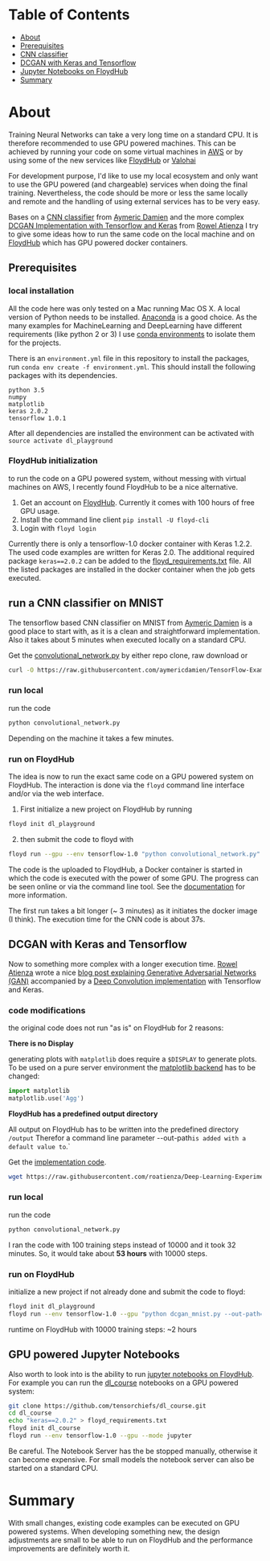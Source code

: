 # Table of Contents
* [About](#user-content-about)
* [Prerequisites](#user-content-prerequisites)
* [CNN classifier](#user-content-run-a-cnn-classifier-on-mnist)
* [DCGAN with Keras and Tensorflow](#user-content-dcgan-with-keras-and-tensorflow)
* [Jupyter Notebooks on FloydHub](#user-content-gpu-powered-jupyter-notebooks)
* [Summary](#user-content-summary)

# About
Training Neural Networks can take a very long time on a standard CPU. It is therefore recommended to use GPU powered machines. This can be achieved by running your code on some virtual machines in [AWS](https://aws.amazon.com/ec2/) or by using some of the new services like [FloydHub](https://www.floydhub.com/) or [Valohai](https://valohai.com)

For development purpose, I'd like to use my local ecosystem and only want to use the GPU powered (and chargeable) services when doing the final training. Nevertheless, the code should be more or less the same locally and remote and the handling of using external services has to be very easy.

Bases on a [CNN classifier](https://github.com/aymericdamien/TensorFlow-Examples/blob/master/examples/3_NeuralNetworks/convolutional_network.py) from [Aymeric Damien](https://github.com/aymericdamien)  and the more complex [DCGAN Implementation with Tensorflow and Keras](https://medium.com/towards-data-science/gan-by-example-using-keras-on-tensorflow-backend-1a6d515a60d0 ) from [Rowel Atienza](https://medium.com/@rowel) I try to give some ideas how to run the same code on the local machine and on [FloydHub](https://www.floydhub.com/) which has GPU powered docker containers.

## Prerequisites
### local installation
All the code here was only tested on a Mac running Mac OS X.
A local version of Python needs to be installed. [Anaconda](https://www.continuum.io/downloads) is a good choice.
As the many examples for MachineLearning and DeepLearning have different requirements (like python 2 or 3) I use [conda environments](https://conda.io/docs/using/envs.html) to isolate them for the projects.

There is an `environment.yml` file in this repository
to install the packages, run `conda env create -f environment.yml`. This should install the following packages with its dependencies.
```
python 3.5
numpy
matplotlib
keras 2.0.2
tensorflow 1.0.1
```

After all dependencies are installed the environment can be activated with `source activate dl_playground`

### FloydHub initialization
to run the code on a GPU powered system, without messing with virtual machines on AWS, I recently found FloydHub to be a nice alternative.

1. Get an account on [FloydHub](https://www.floydhub.com/). Currently it comes with 100 hours of free GPU usage.
2. Install the command line client `pip install -U floyd-cli`
3. Login with `floyd login`

Currently there is only a tensorflow-1.0 docker container with Keras 1.2.2. The used code examples are written for Keras 2.0.
The additional required package `keras==2.0.2` can be added to the [floyd_requirements.txt](floyd_requirements.txt) file. All the listed packages are installed in the docker container when the job gets executed.  

## run a CNN classifier on MNIST
The tensorflow based CNN classifier on MNIST from [Aymeric Damien](https://github.com/aymericdamien) is a good place to start with, as it is a clean and straightforward implementation. Also it takes about 5 minutes when executed locally on a standard CPU.

Get the [convolutional_network.py](https://github.com/aymericdamien/TensorFlow-Examples/blob/master/examples/3_NeuralNetworks/convolutional_network.py) by either repo clone, raw download or  
```bash
curl -O https://raw.githubusercontent.com/aymericdamien/TensorFlow-Examples/master/examples/3_NeuralNetworks/convolutional_network.py
```

### run local
run the code
```bash
python convolutional_network.py
```
Depending on the machine it takes a few minutes.

### run on FloydHub
The idea is now to run the exact same code on a GPU powered system on FloydHub. The interaction is done via the `floyd` command line interface and/or via the web interface.

1. First initialize a new project on FloydHub by running 
```bash 
floyd init dl_playground
```
2. then submit the code to floyd with 
```bash
floyd run --gpu --env tensorflow-1.0 "python convolutional_network.py"
```

The code is the uploaded to FloydHub, a Docker container is started in which the code is executed with the power of some GPU.
The progress can be seen online or via the command line tool. See the [documentation](http://docs.floydhub.com/) for more information.

The first run takes a bit longer (~ 3 minutes) as it initiates the docker image (I think). The execution time for the CNN code is about 37s.

## DCGAN with Keras and Tensorflow
Now to something more complex with a longer execution time. 
[Rowel Atienza](https://medium.com/@rowel) wrote a nice [blog post explaining Generative Adversarial Networks (GAN)](https://medium.com/towards-data-science/gan-by-example-using-keras-on-tensorflow-backend-1a6d515a60d0) accompanied by a [Deep Convolution implementation](https://github.com/roatienza/Deep-Learning-Experiments/blob/master/Experiments/Tensorflow/GAN/dcgan_mnist.py) with Tensorflow and Keras.

### code modifications
the original code does not run "as is" on FloydHub for 2 reasons:

**There is no Display**

generating plots with `matplotlib` does require a `$DISPLAY` to generate plots. To be used on a pure server environment the [matplotlib backend](https://matplotlib.org/faq/usage_faq.html#what-is-a-backend) has to be changed:
```python
import matplotlib
matplotlib.use('Agg')
```

**FloydHub has a predefined output directory**

All output on FloydHub has to be written into the predefined directory `/output`
Therefor a command line parameter --out-path` is added with a default value to `.`

Get the [implementation code](https://github.com/roatienza/Deep-Learning-Experiments/blob/master/Experiments/Tensorflow/GAN/dcgan_mnist.py). 
```bash
wget https://raw.githubusercontent.com/roatienza/Deep-Learning-Experiments/master/Experiments/Tensorflow/GAN/dcgan_mnist.py
```

### run local
run the code
```bash
python convolutional_network.py
```
I ran the code with 100 training steps instead of 10000 and it took 32 minutes. So, it would take about **53 hours** with 10000 steps.

### run on FloydHub
initialize a new project if not already done and submit the code to floyd:
```bash
floyd init dl_playground
floyd run --env tensorflow-1.0 --gpu "python dcgan_mnist.py --out-path=/output"
```

runtime on FloydHub with 10000 training steps: ~2 hours

## GPU powered Jupyter Notebooks
Also worth to look into is the ability to run [jupyter notebooks on FloydHub](http://docs.floydhub.com/guides/jupyter/). 
For example you can run the [dl_course](https://tensorchiefs.github.io/dl_course/) notebooks on a GPU powered system:

```bash
git clone https://github.com/tensorchiefs/dl_course.git
cd dl_course
echo "keras==2.0.2" > floyd_requirements.txt
floyd init dl_course
floyd run --env tensorflow-1.0 --gpu --mode jupyter
```

Be careful. The Notebook Server has the be stopped manually, otherwise it can become expensive. For small models the notebook server can also be started on a standard CPU.

# Summary 
With small changes, existing code examples can be executed on GPU powered systems. When developing something new, the design adjustments are small to be able to run on FloydHub and the performance improvements are definitely worth it.
